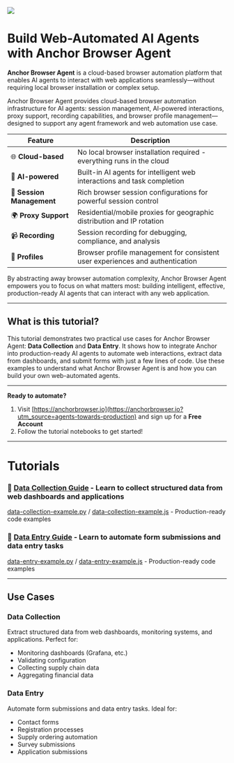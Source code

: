 ![](https://europe-west1-atp-views-tracker.cloudfunctions.net/working-analytics?notebook=tutorials--anchor-browser-agent--readme)

# Build Web-Automated AI Agents with Anchor Browser Agent

**Anchor Browser Agent** is a cloud-based browser automation platform that enables AI agents to interact with web applications seamlessly—without requiring local browser installation or complex setup.

Anchor Browser Agent provides cloud-based browser automation infrastructure for AI agents: session management, AI-powered interactions, proxy support, recording capabilities, and browser profile management—designed to support any agent framework and web automation use case.

| Feature | Description |
|---------|-------------|
| 🌐 **Cloud-based** | No local browser installation required - everything runs in the cloud |
| 🤖 **AI-powered** | Built-in AI agents for intelligent web interactions and task completion |
| 🎯 **Session Management** | Rich browser session configurations for powerful session control |
| 🌍 **Proxy Support** | Residential/mobile proxies for geographic distribution and IP rotation |
| 📹 **Recording** | Session recording for debugging, compliance, and analysis |
| 👤 **Profiles** | Browser profile management for consistent user experiences and authentication |

By abstracting away browser automation complexity, Anchor Browser Agent empowers you to focus on what matters most: building intelligent, effective, production-ready AI agents that can interact with any web application.

---

## What is this tutorial?

This tutorial demonstrates two practical use cases for Anchor Browser Agent: **Data Collection** and **Data Entry**. It shows how to integrate Anchor into production-ready AI agents to automate web interactions, extract data from dashboards, and submit forms with just a few lines of code. Use these examples to understand what Anchor Browser Agent is and how you can build your own web-automated agents.

---

**Ready to automate?**  
1. Visit [https://anchorbrowser.io](https://anchorbrowser.io?utm_source=agents-towards-production) and sign up for a **Free Account**
2. Follow the tutorial notebooks to get started!

---

# Tutorials

### 📓 **[Data Collection Guide](data_collection_guide.ipynb)** - Learn to collect structured data from web dashboards and applications
[data-collection-example.py](data-collection-example.py) / [data-collection-example.js](data-collection-example.js) - Production-ready code examples

### 📓 **[Data Entry Guide](data_entry_guide.ipynb)** - Learn to automate form submissions and data entry tasks
[data-entry-example.py](data-entry-example.py) / [data-entry-example.js](data-entry-example.js) - Production-ready code examples

---

## Use Cases

### Data Collection
Extract structured data from web dashboards, monitoring systems, and applications. Perfect for:
- Monitoring dashboards (Grafana, etc.)
- Validating configuration
- Collecting supply chain data
- Aggregating financial data

### Data Entry
Automate form submissions and data entry tasks. Ideal for:
- Contact forms
- Registration processes
- Supply ordering automation
- Survey submissions
- Application submissions 